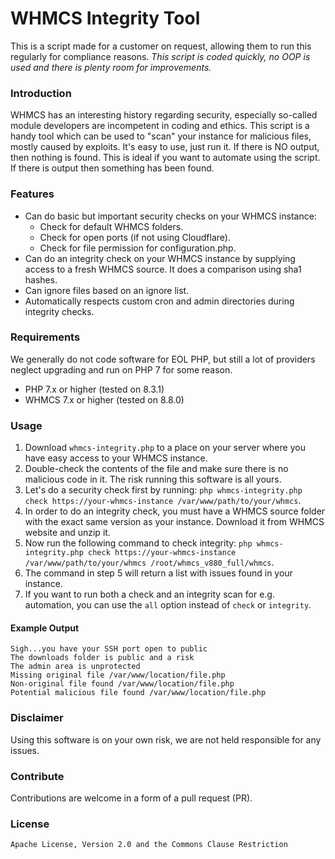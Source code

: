 # WHMCS Integrity Tool
This is a script made for a customer on request, allowing them to run this regularly for compliance reasons. *This script is coded quickly, no OOP is used and there is plenty room for improvements.*

### Introduction
WHMCS has an interesting history regarding security, especially so-called module developers are incompetent in coding and ethics. This script is a handy tool which can be used to "scan" your instance for malicious files, mostly caused by exploits.
It's easy to use, just run it. If there is NO output, then nothing is found. This is ideal if you want to automate using the script. If there is output then something has been found.

### Features
- Can do basic but important security checks on your WHMCS instance:
    - Check for default WHMCS folders.
    - Check for open ports (if not using Cloudflare).
    - Check for file permission for configuration.php.
- Can do an integrity check on your WHMCS instance by supplying access to a fresh WHMCS source. It does a comparison using sha1 hashes.
- Can ignore files based on an ignore list.
- Automatically respects custom cron and admin directories during integrity checks.

### Requirements
We generally do not code software for EOL PHP, but still a lot of providers neglect upgrading and run on PHP 7 for some reason.
- PHP 7.x or higher (tested on 8.3.1)
- WHMCS 7.x or higher (tested on 8.8.0)

### Usage
1. Download `whmcs-integrity.php` to a place on your server where you have easy access to your WHMCS instance.
2. Double-check the contents of the file and make sure there is no malicious code in it. The risk running this software is all yours.
3. Let's do a security check first by running: `php whmcs-integrity.php check https://your-whmcs-instance /var/www/path/to/your/whmcs`.
4. In order to do an integrity check, you must have a WHMCS source folder with the exact same version as your instance. Download it from WHMCS website and unzip it.
5. Now run the following command to check integrity: `php whmcs-integrity.php check https://your-whmcs-instance /var/www/path/to/your/whmcs /root/whmcs_v880_full/whmcs`.
6. The command in step 5 will return a list with issues found in your instance.
7. If you want to run both a check and an integrity scan for e.g. automation, you can use the `all` option instead of `check` or `integrity`.

#### Example Output
```
Sigh...you have your SSH port open to public
The downloads folder is public and a risk
The admin area is unprotected
Missing original file /var/www/location/file.php
Non-original file found /var/www/location/file.php
Potential malicious file found /var/www/location/file.php
```

### Disclaimer
Using this software is on your own risk, we are not held responsible for any issues.

### Contribute
Contributions are welcome in a form of a pull request (PR).

### License
```Apache License, Version 2.0 and the Commons Clause Restriction```
